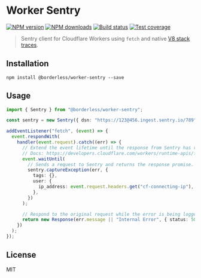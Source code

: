 # Worker Sentry

[![NPM version][npm-image]][npm-url]
[![NPM downloads][downloads-image]][downloads-url]
[![Build status][travis-image]][travis-url]
[![Test coverage][coveralls-image]][coveralls-url]

> Sentry client for Cloudflare Workers using `fetch` and native [V8 stack traces](https://v8.dev/docs/stack-trace-api).

## Installation

```
npm install @borderless/worker-sentry --save
```

## Usage

```ts
import { Sentry } from "@borderless/worker-sentry";

const sentry = new Sentry({ dsn: "https://123@456.ingest.sentry.io/789" });

addEventListener("fetch", (event) => {
  event.respondWith(
    handler(event.request).catch((err) => {
      // Extend the event lifetime until the response from Sentry has resolved.
      // Docs: https://developers.cloudflare.com/workers/runtime-apis/fetch-event#methods
      event.waitUntil(
        // Sends a request to Sentry and returns the response promise.
        sentry.captureException(err, {
          tags: {},
          user: {
            ip_address: event.request.headers.get("cf-connecting-ip"),
          },
        })
      );

      // Respond to the original request while the error is being logged (above).
      return new Response(err.message || "Internal Error", { status: 500 });
    })
  );
});
```

## License

MIT

[npm-image]: https://img.shields.io/npm/v/@borderless/worker-sentry.svg?style=flat
[npm-url]: https://npmjs.org/package/@borderless/worker-sentry
[downloads-image]: https://img.shields.io/npm/dm/@borderless/worker-sentry.svg?style=flat
[downloads-url]: https://npmjs.org/package/@borderless/worker-sentry
[travis-image]: https://img.shields.io/travis/BorderlessLabs/worker-sentry.svg?style=flat
[travis-url]: https://travis-ci.org/BorderlessLabs/worker-sentry
[coveralls-image]: https://img.shields.io/coveralls/BorderlessLabs/worker-sentry.svg?style=flat
[coveralls-url]: https://coveralls.io/r/BorderlessLabs/worker-sentry?branch=master
